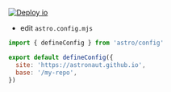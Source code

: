 [![Deploy io](https://github.com/nuoxoxo/nuoxoxo.github.io/nut/actions/workflows/nut.yml/badge.svg)](https://github.com/nuoxoxo/nuoxoxo.github.io/nut/actions/workflows/nut.yml) 

- edit `astro.config.mjs`
```js
import { defineConfig } from 'astro/config'

export default defineConfig({
  site: 'https://astronaut.github.io',
  base: '/my-repo',
})
```
